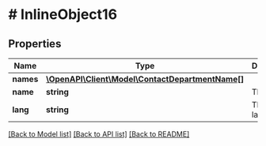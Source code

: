 # # InlineObject16

## Properties

Name | Type | Description | Notes
------------ | ------------- | ------------- | -------------
**names** | [**\OpenAPI\Client\Model\ContactDepartmentName[]**](ContactDepartmentName.md) |  | 
**name** | **string** | The name | 
**lang** | **string** | The language | 

[[Back to Model list]](../../README.md#documentation-for-models) [[Back to API list]](../../README.md#documentation-for-api-endpoints) [[Back to README]](../../README.md)


